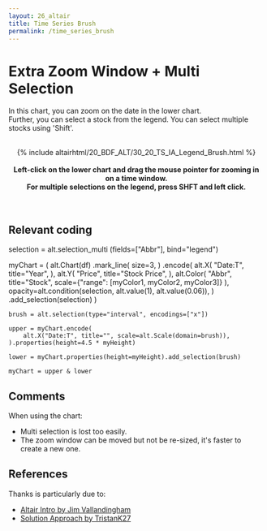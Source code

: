 ```yaml
---
layout: 26_altair
title: Time Series Brush
permalink: /time_series_brush
---
```


# Extra Zoom Window + Multi Selection

In this chart, you can zoom on the date in the lower chart. <br>
Further, you can select a stock from the legend.
You can select multiple stocks using 'Shift'.


<center>
<br>
{% include altairhtml/20_BDF_ALT/30_20_TS_IA_Legend_Brush.html %}
<br><br><b>
Left-click on the lower chart and drag the mouse pointer for zooming in on a time window. <br> For multiple selections on the legend, press SHFT and left click.
</b><br>
</center>
<br><br>


## Relevant coding


>
   selection = alt.selection_multi
   (fields=["Abbr"], bind="legend")

>   
   myChart = (
        alt.Chart(df)
        .mark_line(
            size=3,
        )
        .encode(
            alt.X(
                "Date:T",
                title="Year",
            ),
            alt.Y(
                "Price",
                title="Stock Price",
            ),
            alt.Color(
                "Abbr", title="Stock", scale={"range": [myColor1, myColor2, myColor3]}
            ),
            opacity=alt.condition(selection, alt.value(1), alt.value(0.06)),
        )
        .add_selection(selection)
    )

>    
    brush = alt.selection(type="interval", encodings=["x"])

>    
    upper = myChart.encode(
        alt.X("Date:T", title="", scale=alt.Scale(domain=brush)),
    ).properties(height=4.5 * myHeight)

>
    lower = myChart.properties(height=myHeight).add_selection(brush)
>    
    myChart = upper & lower

## Comments

When using the chart:
- Multi selection is lost too easily.
- The zoom window can be moved but not be re-sized, it's faster to create a new one.



## References

Thanks is particularly due to:

- [Altair Intro by Jim Vallandingham](https://vallandingham.me/altair_intro.html)
- [Solution Approach by TristanK27](https://github.com/altair-viz/altair/issues/1115)

